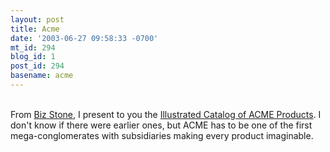 ```yaml
---
layout: post
title: Acme
date: '2003-06-27 09:58:33 -0700'
mt_id: 294
blog_id: 1
post_id: 294
basename: acme
---
```

<br />From <a href="http://www.bizstone.com/">Biz Stone</a>, I present to you the <a href="http://home.nc.rr.com/tuco/looney/acme/acme.html">Illustrated Catalog of ACME Products</a>. I don't know if there were earlier ones, but ACME has to be one of the first mega-conglomerates with subsidiaries making every product imaginable.<br /><br /><br />
